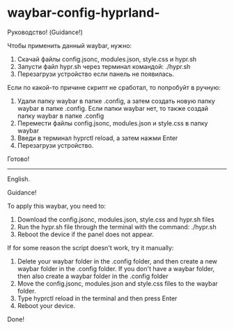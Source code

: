 
# waybar-config-hyprland-

Руководство! (Guidance!)

Чтобы применить данный waybar, нужно:
1) Скачай файлы  config.jsonc, modules.json, style.css и hypr.sh
2) Запусти файл hypr.sh через терминал командой: ./hypr.sh
3) Перезагрузи устройство если панель не появилась.

Если по какой-то причине скрипт не сработал, то попробуйт в ручную:
1) Удали папку waybar в папке .config, а затем создать новую папку waybar в папке .config. Если папки waybar нет, то также создай папку waybar в папке .config
2) Перемести файлы config.jsonc, modules.json и style.css в папку waybar
3) Введи в терминал hyprctl reload, а затем нажми Enter
4) Перезагрузи устройство.

Готово!
______________________________________________________________________________________________________________________________________________________________________________________________________
English.

Guidance!

To apply this waybar, you need to:
1) Download the config.jsonc, modules.json, style.css and hypr.sh files
2) Run the hypr.sh file through the terminal with the command: ./hypr.sh
3) Reboot the device if the panel does not appear.

If for some reason the script doesn't work, try it manually:
1) Delete your waybar folder in the .config folder, and then create a new waybar folder in the .config folder. If you don't have a waybar folder, then also create a waybar folder in the .config folder
2) Move the config.jsonc, modules.json and style.css files to the waybar folder.
3) Type hyprctl reload in the terminal and then press Enter
4) Reboot your device.

Done!
